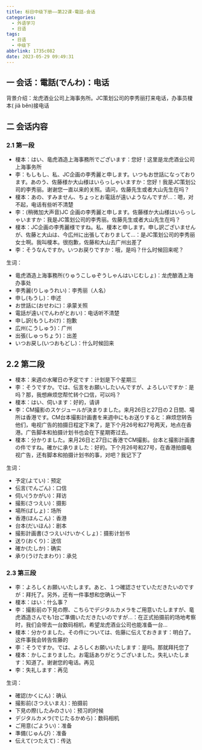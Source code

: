```yaml
---
title: 标日中级下册——第22课-電話-会话
categories:
  - 外语学习
  - 日语
tags:
  - 日语
  - 中级下
abbrlink: 1735c082
date: 2023-05-29 09:49:31
---
```

## 一 会话：電話(でんわ)：电话

背景介绍：龙虎酒业公司上海事务所。JC策划公司的李秀丽打来电话，办事员榎本( jiǎ běn)接电话

<!--more-->

## 二 会话内容

### 2.1 第一段

* 榎本：はい、竜虎酒造上海事務所でございます：您好！这里是龙虎酒业公司上海事务所
* 李：もしもし、私、JC企画の李秀麗と申します。いつもお世話になっております。あのう、佐藤様か大山様はいらっしゃいますか：您好！我是JC策划公司的李秀丽。谢谢您一直以来的关照。请问，佐藤先生或者大山先生在吗？
* 榎本：あの、すみません、ちょっとお電話が遠いようなんですが…：嗯，对不起，电话有些听不清楚
* 李：(稍微加大声音)JC 企画の李秀麗と申します。佐藤様か大山様はいらっしゃいますか：我是JC策划公司的李秀丽。佐藤先生或者大山先生在吗？
* 榎本：JC企画の李秀麗様ですね。私、榎本と申します。申し訳ございませんが、佐藤と大山は、今広州に出張しておりまして…：是JC策划公司的李秀丽女士啊。我叫榎本。很抱歉，佐藤和大山去广州出差了
* 李：そうなんですか。いつお戻りですか：哦，是吗？什么时候回来呢？

生词：

* 竜虎酒造上海事務所(りゅうこしゅぞうしゃんはいじむしょ)：龙虎酿酒上海办事处
* 李秀麗(りしゅうれい)：李秀丽（人名）
* 申し(もうし)：申述
* お世話に(おせわに)：承蒙关照
* 電話が遠い(でんわがとおい)：电话听不清楚
* 申し訳(もうしわけ)：抱歉
* 広州(こうしゅう)：广州
* 出張(しゅっちょう)：出差
* いつお戻し(いつおもどし)：什么时候回来

## 2.2 第二段

* 榎本：来週の水曜日の予定です：计划是下个星期三
* 李：そうですか。では、伝言をお願いしたいんですが、よろしいですか：是吗？那，我想麻烦您帮忙转个口信，可以吗？
* 榎本：はい、伺います：好的，请讲
* 李：CM撮影のスケジュールが決まりました。来月26日と27日の２日間、場所は香港です。CM台本撮影計画書を来週中にもお送りすると：麻烦您转告他们，电视广告的拍摄日程定下来了，是下个月26号和27号两天，地点在香港。广告脚本和拍摄计划书也会在下星期寄过去。
* 榎本：分かりました。来月26日と27日に香港でCM撮影。台本と撮影計画書の件ですね。確かに承りました：好的。下个月26号和27号，在香港拍摄电视广告，还有脚本和拍摄计划书的事，对吧？我记下了

生词：

* 予定(よてい)：预定
* 伝言(でんごん)：口信
* 伺い(うかがい)：拜访
* 撮影(さつえい)：摄影
* 場所(ばしょ)：场所
* 香港(ほんこん)：香港
* 台本(だいほん)：剧本
* 撮影計画書(さつえいけいかくしょ)：摄影计划书
* 送り(おくり)：送信
* 確か(たしか)：确实
* 承り(うけたまわり)：承兑

### 2.3 第三段

* 李：よろしくお願いいたします。あと、１つ確認させていただきたいのですが：拜托了。另外，还有一件事想和您确认一下
* 榎本：はい：什么事？
* 李：撮影前の下見の際、こちらでデジタルカメラをご用意いたしますが、竜虎酒造さんでも1台ご準備いただきたいのですが…：在正式拍摄前的场地考察时，我们会带去一台数码相机，希望龙虎酒业公司也能准备一台...
* 榎本：分かりました。その件については、佐藤に伝えておきます：明白了。这件事我会转告佐藤的
* 李：そうですか。では、よろしくお願いいたします：是吗。那就拜托您了
* 榎本：かしこまりました。お電話ありがとうございました。失礼いたします：知道了。谢谢您的电话。再见
* 李：失礼します：再见

生词：

* 確認(かくにん)：确认
* 撮影前(さつえいまえ)：拍摄前
* 下見の際(したみのさい)：预习的时候
* デジタルカメラ(でじたるかめら)：数码相机
* ご用意(ごようい)：准备
* 準備(じゅんび)：准备
* 伝えて(つたえて)：传达

